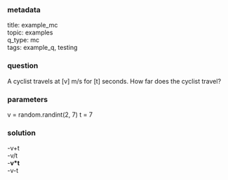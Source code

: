 ### metadata
  title: example_mc  
  topic: examples   
  q_type: mc  
  tags: example_q, testing
  
### question
  A cyclist travels at [v] m/s for [t] seconds.
  How far does the cyclist travel?
  
### parameters
  v = random.randint(2, 7) 
  t = 7
  
### solution
  -v+t  
  -v/t  
  -**v*t**  
  -v-t
###
